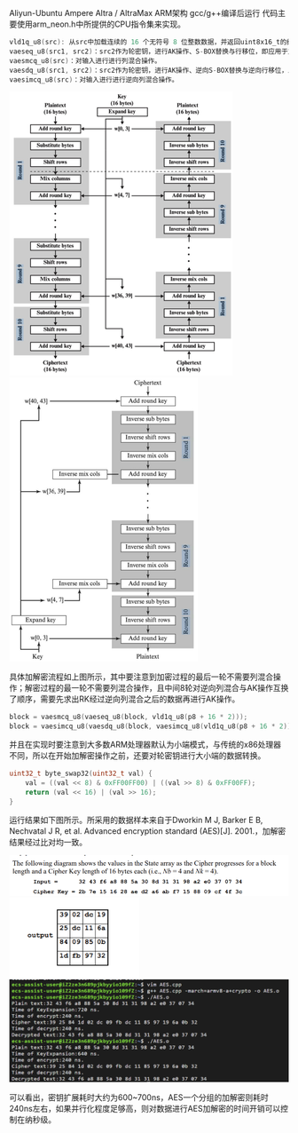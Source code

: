 Aliyun-Ubuntu Ampere Altra / AltraMax ARM架构 gcc/g++编译后运行
代码主要使用arm_neon.h中所提供的CPU指令集来实现。

```c++
vld1q_u8(src): 从src中加载连续的 16 个无符号 8 位整数数据，并返回uint8x16_t的结果  
vaeseq_u8(src1, src2)：src2作为轮密钥，进行AK操作、S-BOX替换与行移位，即应用于加密过程。
vaesmcq_u8(src)：对输入进行进行列混合操作。
vaesdq_u8(src1, src2)：src2作为轮密钥，进行AK操作、逆向S-BOX替换与逆向行移位，即应用于解密过程。
vaesimcq_u8(src)：对输入进行进行逆向列混合操作。
```

<img src=".\md_image\process.jpg" alt="process" style="zoom:50%;" />

<img src=".\md_image\process2.jpg" alt="process2" style="zoom:50%;" />

具体加解密流程如上图所示，其中要注意到加密过程的最后一轮不需要列混合操作；解密过程的最一轮不需要列混合操作，且中间8轮对逆向列混合与AK操作互换了顺序，需要先求出RK经过逆向列混合之后的数据再进行AK操作。

```c++
block = vaesmcq_u8(vaeseq_u8(block, vld1q_u8(p8 + 16 * 2)));
block = vaesimcq_u8(vaesdq_u8(block, vaesimcq_u8(vld1q_u8(p8 + 16 * 2))));
```

并且在实现时要注意到大多数ARM处理器默认为小端模式，与传统的x86处理器不同，所以在开始加解密操作之前，还要对轮密钥进行大小端的数据转换。

```c++
uint32_t byte_swap32(uint32_t val) {
	val = ((val << 8) & 0xFF00FF00) | ((val >> 8) & 0xFF00FF);
	return (val << 16) | (val >> 16);
}
```

运行结果如下图所示。所采用的数据样本来自于Dworkin M J, Barker E B, Nechvatal J R, et al. Advanced encryption standard (AES)[J]. 2001.，加解密结果经过比对均一致。

<img src=".\md_image\example1.png" alt="example1" style="zoom:80%;" />

<img src=".\md_image\example2.png" alt="example2" style="zoom:80%;" />

<img src=".\md_image\AES.png" alt="AES" style="zoom:80%;" />

可以看出，密钥扩展耗时大约为600~700ns，AES一个分组的加解密则耗时240ns左右，如果并行化程度足够高，则对数据进行AES加解密的时间开销可以控制在纳秒级。
